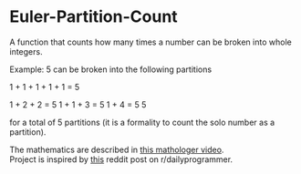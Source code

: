 # Euler-Partition-Count
A function that counts how many times a number can be broken into whole integers.

Example: 5 can be broken into the following partitions

1 + 1 + 1 + 1 + 1 = 5

1 + 2 + 2 = 5
1 + 1 + 3 = 5
1 + 4 = 5
5

for a total of 5 partitions (it is a formality to count the solo number as a partition).

The mathematics are described in [this mathologer video](https://www.youtube.com/watch?v=iJ8pnCO0nTY&ab_channel=Mathologer).  
Project is inspired by [this](https://www.reddit.com/r/dailyprogrammer/comments/jfcuz5/20201021_challenge_386_intermediate_partition/) reddit post on r/dailyprogrammer.
